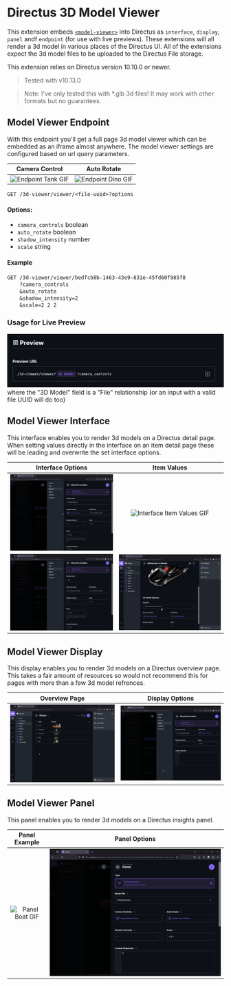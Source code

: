 # Directus 3D Model Viewer

This extension embeds [`<model-viewer>`](https://modelviewer.dev/) into Directus as `interface`, `display`, `panel` andf `endpoint` (for use with live previews). These extensions will all render a 3d model in various places of the Directus UI.
All of the extensions expect the 3d model files to be uploaded to the Directus File storage.

This extension relies on Directus version 10.10.0 or newer.

> Tested with v10.13.0

> Note: I've only tested this with *.glb 3d files! It may work with other formats but no guarantees.

## Model Viewer Endpoint
With this endpoint you'll get a full page 3d model viewer which can be embedded as an iframe almost anywhere. The model viewer settings are configured based on url query parameters.

Camera Control | Auto Rotate
:-------------:|:---------------:
![Endpoint Tank GIF](https://raw.githubusercontent.com/br41nslug/directus-extension-3d-viewer/master/images/endpoint_tank.gif) | ![Endpoint Dino GIF](https://raw.githubusercontent.com/br41nslug/directus-extension-3d-viewer/master/images/endpoint_dino.gif)

```http
GET /3d-viewer/viewer/<file-uuid>?options
```
#### Options:
- `camera_controls` boolean
- `auto_rotate` boolean
- `shadow_intensity` number
- `scale` string

#### Example
```http
GET /3d-viewer/viewer/bedfcb8b-1463-43e9-831e-45fd60f985f8
    ?camera_controls
    &auto_rotate
    &shadow_intensity=2
    &scale=2 2 2
```

### Usage for Live Preview

![](https://raw.githubusercontent.com/br41nslug/directus-extension-3d-viewer/master/images/endpoint_live_preview.png)
where the "3D Model" field is a "File" relationship (or an input with a valid file UUID will do too)

## Model Viewer Interface
This interface enables you to render 3d models on a Directus detail page. When setting values directly in the interface on an item detail page these will be leading and overwrite the set interface options.

Interface Options | Item Values
:----------------:|:---------------:
![Interface Options GIF](https://raw.githubusercontent.com/br41nslug/directus-extension-3d-viewer/master/images/interface_options.gif) | ![Interface Item Values GIF](images/interface_item.gif)
![Interface Options PNG](https://raw.githubusercontent.com/br41nslug/directus-extension-3d-viewer/master/images/interface_options.png) | ![Interface Item Values PNG](images/interface_item.png)

## Model Viewer Display
This display enables you to render 3d models on a Directus overview page. This takes a fair amount of resources so would not recommend this for pages with more than a few 3d model refrences.

Overview Page | Display Options
:------------:|:---------------:
![Overview Page GIF](https://raw.githubusercontent.com/br41nslug/directus-extension-3d-viewer/master/images/display_overview.gif) | ![Display Options GIF](https://raw.githubusercontent.com/br41nslug/directus-extension-3d-viewer/master/images/display_options.png)


## Model Viewer Panel
This panel enables you to render 3d models on a Directus insights panel.

Panel Example | Panel Options
:------------:|:---------------:
![Panel Boat GIF](https://raw.githubusercontent.com/br41nslug/directus-extension-3d-viewer/master/images/panel_boat.gif) | ![Panel Options PNG](https://raw.githubusercontent.com/br41nslug/directus-extension-3d-viewer/master/images/panel_options.png)

